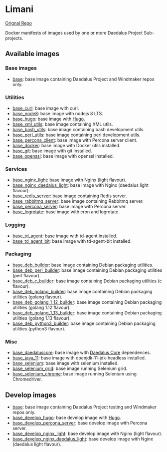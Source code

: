 # Limani

[Orignal Repo](https://git.daedalus-project.io/docker/Limani)

Docker manifests of images used by one or more Daedalus Project Sub-projects.

## Available images

### Base images

* [base](/base): base image containing Daedalus Project and Windmaker repos only.

### Utilities

* [base_curl](/base_curl): base image with curl.
* [base_node8](/base_node8): base image with nodejs 8 LTS.
* [base_hugo](/base_hugo): base image with [Hugo](https://gohugo.io/).
* [base_xml_utils](/base_xml_utils): base image containing XML utils.
* [base_bash_utils](/base_bash_utils): base image containing bash development utils.
* [base_perl_utils](/base_perl_utils): base image containing perl development utils.
* [base_percona_client](/base_percona_client): base image with Percona server client.
* [base_docker](/base_docker): base image with Docker utils installed.
* [base_git](/base_git): base image with git installed.
* [base_openssl](/base_openssl): base image with openssl installed.

### Services

* [base_nginx_light](/base_nginx_light): base image with Nginx (light flavour).
* [base_nginx_daedalus_light](/base_nginx_daedalus_light): base image with Nginx (daedalus light flavour).
* [base_redis_server](/base_redis_server): base image containing Redis server.
* [base_rabbitmq_server](/base_rabbitmq_server): base image containing Rabbitmq server.
* [base_percona_server](/base_percona_server): base image with Percona server.
* [base_logrotate](/base_logrotate): base image with cron and logrotate.

### Logging

* [base_td_agent](/base_td_agent): base image with td-agent installed.
* [base_td_agent_bit](/base_td_agent_bit): base image with td-agent-bit installed.

### Packaging

* [base_deb_builder](/base_deb_builder): base image containing Debian packaging utilities.
* [base_deb_perl_builder](/base_deb_perl_builder): base image containing Debian packaging utilities (perl flavour).
* [base_deb_c_builder](/base_deb_c_builder): base image containing Debian packaging utilities (c flavour).
* [base_deb_golang_builder](/base_deb_golang_builder): base image containing Debian packaging utilities (golang flavour).
* [base_deb_golang_1_12_builder](/base_deb_golang_1_12_builder): base image containing Debian packaging utilities (golang 1.12 flavour).
* [base_deb_golang_1_13_builder](/base_deb_golang_1_13_builder): base image containing Debian packaging utilities (golang 1.13 flavour).
* [base_deb_python3_builder](/base_deb_python3_builder): base image containing Debian packaging utilities (python3 flavour).

### Misc

* [base_daedaluscore](/base_daedaluscore): base image with [Daedalus Core](https://git.daedalus-project.io/daedalusproject/Daedalus-Core) dependences.
* [base_java_11](/base_java_11): base image with openjdk-11-jdk-headless installed.
* [base_selenium](/base_selenium): base image with selenium installed.
* [base_selenium_grid](/base_selenium_grid): base image running Selenium grid.
* [base_selenium_chrome](/base_selenium_chrome): base image running Selenium using Chromedriver.

## Develop images

* [base](/base_develop): base image containing Daedalus Project testing and Windmaker repos only.
* [base_develop_hugo](/base_develop_hugo): base develop image with [Hugo](https://gohugo.io/).
* [base_develop_percona_server](/base_develop_percona_server): base develop image with Percona server.
* [base_develop_nginx_light](/base_develop_nginx_light): base develop image with Nginx (light flavour).
* [base_develop_nginx_daedalus_light](/base_develop_nginx_daedalus_light): base develop image with Nginx (daedalus light flavour).

